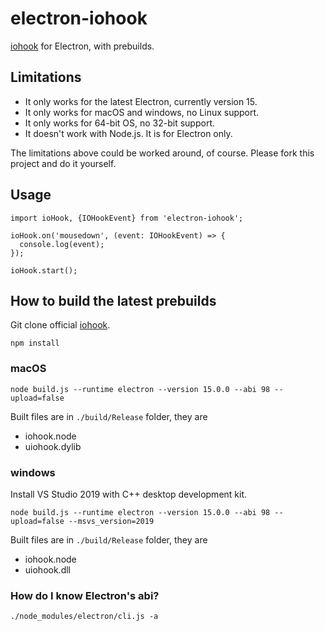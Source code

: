 # electron-iohook

[iohook](https://github.com/wilix-team/iohook) for Electron, with prebuilds.


## Limitations

- It only works for the latest Electron, currently version 15.
- It only works for macOS and windows, no Linux support.
- It only works for 64-bit OS, no 32-bit support.
- It doesn't work with Node.js. It is for Electron only.

The limitations above could be worked around, of course. 
Please fork this project and do it yourself. 


## Usage

```
import ioHook, {IOHookEvent} from 'electron-iohook';

ioHook.on('mousedown', (event: IOHookEvent) => {
  console.log(event);
});

ioHook.start();
```


## How to build the latest prebuilds

Git clone official [iohook](https://github.com/wilix-team/iohook).

```
npm install
```

### macOS

```
node build.js --runtime electron --version 15.0.0 --abi 98 --upload=false
```

Built files are in `./build/Release` folder, they are

- iohook.node
- uiohook.dylib

### windows

Install VS Studio 2019 with C++ desktop development kit.

```
node build.js --runtime electron --version 15.0.0 --abi 98 --upload=false --msvs_version=2019
```

Built files are in `./build/Release` folder, they are

- iohook.node
- uiohook.dll

### How do I know Electron's abi?

```
./node_modules/electron/cli.js -a
```
